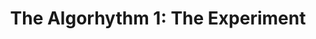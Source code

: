 ---
layout: playlist
title: "The Algorhythm 1: The Experiment"
startDate: 2020
endDate: 2023
songs: [
    in-traffic,
    baby-river,
    glowing-keys,
    so-dramatic,
    post-dramatic,
    in-this-rain,
    iTriumph,
    bruce-brass,
    part-of-me,
    synth-city
]
---